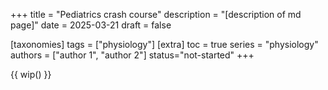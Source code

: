 +++
title = "Pediatrics crash course"
description = "[description of md page]"
date = 2025-03-21
draft = false

[taxonomies]
tags = ["physiology"]
[extra]
toc = true
series = "physiology"
authors = ["author 1", "author 2"]
status="not-started"
+++

{{ wip() }}

</br>
</br>

<div class="blur-container">

</div>
